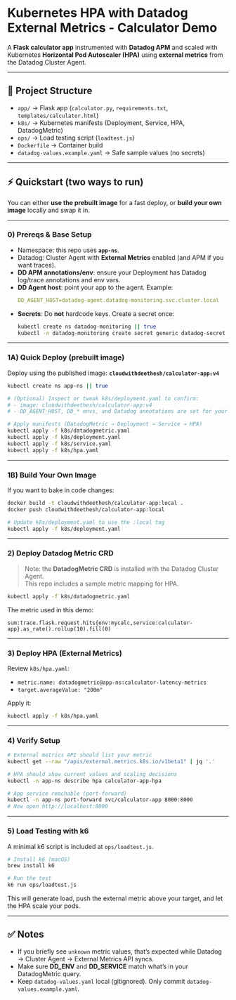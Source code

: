 # Kubernetes HPA with Datadog External Metrics - Calculator Demo

A **Flask calculator app** instrumented with **Datadog APM** and scaled with Kubernetes **Horizontal Pod Autoscaler (HPA)** using **external metrics** from the Datadog Cluster Agent.

---

## 📂 Project Structure
- `app/` → Flask app (`calculator.py`, `requirements.txt`, `templates/calculator.html`)
- `k8s/` → Kubernetes manifests (Deployment, Service, HPA, DatadogMetric)
- `ops/` → Load testing script (`loadtest.js`)
- `Dockerfile` → Container build
- `datadog-values.example.yaml` → Safe sample values (no secrets)

---

## ⚡ Quickstart (two ways to run)

You can either **use the prebuilt image** for a fast deploy, or **build your own image** locally and swap it in.

---

### 0) Prereqs & Base Setup
- Namespace: this repo uses **`app-ns`**.
- Datadog: Cluster Agent with **External Metrics** enabled (and APM if you want traces).
- **DD APM annotations/env**: ensure your Deployment has Datadog log/trace annotations and env vars.
- **DD Agent host**: point your app to the agent. Example:
  ```yaml
  DD_AGENT_HOST=datadog-agent.datadog-monitoring.svc.cluster.local
  ```
- **Secrets**: Do **not** hardcode keys. Create a secret once:
  ```bash
  kubectl create ns datadog-monitoring || true
  kubectl -n datadog-monitoring create secret generic datadog-secret     --from-literal api-key='<REDACTED>'     --from-literal app-key='<REDACTED>'
  ```

---

### 1A) Quick Deploy (prebuilt image)
Deploy using the published image: **`cloudwithdeethesh/calculator-app:v4`**

```bash
kubectl create ns app-ns || true

# (Optional) Inspect or tweak k8s/deployment.yaml to confirm:
# - image: cloudwithdeethesh/calculator-app:v4
# - DD_AGENT_HOST, DD_* envs, and Datadog annotations are set for your setup.

# Apply manifests (DatadogMetric → Deployment → Service → HPA)
kubectl apply -f k8s/datadogmetric.yaml
kubectl apply -f k8s/deployment.yaml
kubectl apply -f k8s/service.yaml
kubectl apply -f k8s/hpa.yaml
```

---

### 1B) Build Your Own Image
If you want to bake in code changes:

```bash
docker build -t cloudwithdeethesh/calculator-app:local .
docker push cloudwithdeethesh/calculator-app:local

# Update k8s/deployment.yaml to use the :local tag
kubectl apply -f k8s/deployment.yaml
```

---

### 2) Deploy Datadog Metric CRD
> Note: the **DatadogMetric CRD** is installed with the Datadog Cluster Agent.  
This repo includes a sample metric mapping for HPA.

```bash
kubectl apply -f k8s/datadogmetric.yaml
```

The metric used in this demo:
```text
sum:trace.flask.request.hits{env:mycalc,service:calculator-app}.as_rate().rollup(10).fill(0)
```

---

### 3) Deploy HPA (External Metrics)
Review `k8s/hpa.yaml`:
- `metric.name: datadogmetric@app-ns:calculator-latency-metrics`
- `target.averageValue: "200m"`

Apply it:
```bash
kubectl apply -f k8s/hpa.yaml
```

---

### 4) Verify Setup
```bash
# External metrics API should list your metric
kubectl get --raw "/apis/external.metrics.k8s.io/v1beta1" | jq '.'

# HPA should show current values and scaling decisions
kubectl -n app-ns describe hpa calculator-app-hpa

# App service reachable (port-forward)
kubectl -n app-ns port-forward svc/calculator-app 8000:8000
# Now open http://localhost:8000
```

---

### 5) Load Testing with k6
A minimal k6 script is included at `ops/loadtest.js`.

```bash
# Install k6 (macOS)
brew install k6

# Run the test
k6 run ops/loadtest.js
```

This will generate load, push the external metric above your target, and let the HPA scale your pods.

---

## ✅ Notes
- If you briefly see `unknown` metric values, that’s expected while Datadog → Cluster Agent → External Metrics API syncs.  
- Make sure **DD_ENV** and **DD_SERVICE** match what’s in your DatadogMetric query.  
- Keep `datadog-values.yaml` local (gitignored). Only commit `datadog-values.example.yaml`.  

